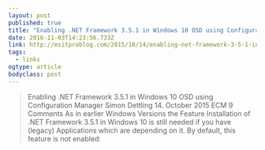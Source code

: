 ```yaml
---
layout: post 
published: true 
title: "Enabling .NET Framework 3.5.1 in Windows 10 OSD using Configuration Manager - msitproblog" 
date: 2016-11-03T14:23:56.733Z 
link: http://msitproblog.com/2015/10/14/enabling-net-framework-3-5-1-in-windows-10-osd-using-configuration-manager/ 
tags:
  - links
ogtype: article 
bodyclass: post 
---
```


> Enabling .NET Framework 3.5.1 in Windows 10 OSD using Configuration Manager Simon Dettling  14. October 2015  ECM  9 Comments
As in earlier Windows Versions the Feature Installation of .NET Framework 3.5.1 in Windows 10 is still needed if you have (legacy) Applications which are depending on it. By default, this feature is not enabled:
